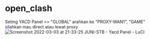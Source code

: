 # open_clash
Seting YACD Panel >>
"GLOBAL" arahkan ke "PROXY-WAN1",
"GAME" silahkan mau direct atau lewat proxy
![Screenshot 2022-03-03 at 21-33-25 JUNI-STB - Yacd Panel - LuCI](https://user-images.githubusercontent.com/44921925/156586217-73d9e66f-0f24-48d4-b821-b3b04c1c59c2.png)
